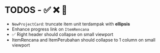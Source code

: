# TODOS - ✅ ❌ 🔲

- `NewProjectCard`: truncate item unit terdampak with **ellipsis**
- Enhance progress link on `ItemRencana`
- ✅ Right header should collapse on small viewport
- ItemRencana and ItemPerubahan should collapse to 1 column on small viewport
